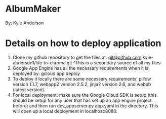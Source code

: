 # AlbumMaker
By: Kyle Anderson

# Details on how to deploy application
1. Clone my github repository to get the files at:
  git@github.com:kyle-anderson1/life-in-chroma.git
  ^This is a secondary source of all my files
2. Google App Engine has all the necessary requirements when it is deployed by: gcloud app deploy
3. To deploy it locally there are some necessary requirements:
pillow version 1.1.7, webapp2 version 2.5.2, jinja2 version 2.6, and webob (latest version).
4. For local deployment: make sure the Google Cloud SDK is setup (this should be setup for any user that has set up an app engine project before) and then run dev_appserver.py app.yaml in the directory. This will open up a local deployment in localhost:8080.
